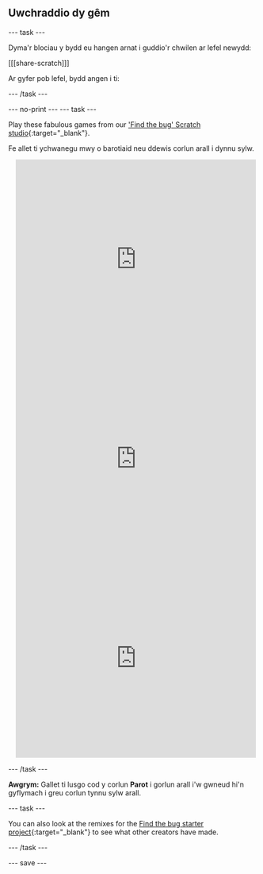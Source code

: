 ## Uwchraddio dy gêm

--- task ---

Dyma'r blociau y bydd eu hangen arnat i guddio'r chwilen ar lefel newydd:

[[[share-scratch]]]

Ar gyfer pob lefel, bydd angen i ti:

--- /task ---

--- no-print --- --- task ---

Play these fabulous games from our ['Find the bug' Scratch studio](https://scratch.mit.edu/studios/29005236/){:target="_blank"}.

Fe allet ti ychwanegu mwy o barotiaid neu ddewis corlun arall i dynnu sylw.

<div class="scratch-preview" style="margin-left: 15px;">
  <iframe allowtransparency="true" width="485" height="402" src="https://scratch.mit.edu/projects/embed/545488112/?autostart=false" frameborder="0"></iframe>
</div>

<div class="scratch-preview" style="margin-left: 15px;">
  <iframe allowtransparency="true" width="485" height="402" src="https://scratch.mit.edu/projects/embed/707645119/?autostart=false" frameborder="0"></iframe>
</div>

<div class="scratch-preview" style="margin-left: 15px;">
  <iframe allowtransparency="true" width="485" height="402" src="https://scratch.mit.edu/projects/embed/707644397/?autostart=false" frameborder="0"></iframe>
</div>

--- /task ---

**Awgrym:** Gallet ti lusgo cod y corlun **Parot** i gorlun arall i'w gwneud hi'n gyflymach i greu corlun tynnu sylw arall.

--- task ---

You can also look at the remixes for the [Find the bug starter project](https://scratch.mit.edu/projects/582214723/remixes){:target="_blank"} to see what other creators have made.

--- /task ---

--- save ---

